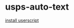 # usps-auto-text

[install userscript](https://github.com/mattman00000/usps-auto-text/raw/master/usps-auto-text.user.js)
